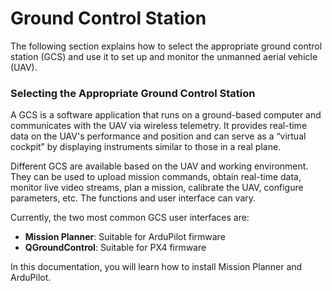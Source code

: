 # Ground Control Station

The following section explains how to select the appropriate ground control station (GCS) and use it to set up and monitor the unmanned aerial vehicle (UAV).

### Selecting the Appropriate Ground Control Station

A GCS is a software application that runs on a ground-based computer and communicates with the UAV via wireless telemetry. It provides real-time data on the UAV's performance and position and can serve as a “virtual cockpit” by displaying instruments similar to those in a real plane.&#x20;

Different GCS are available based on the UAV and working environment. They can be used to upload mission commands, obtain real-time data, monitor live video streams, plan a mission, calibrate the UAV, configure parameters, etc. The functions and user interface can vary.

Currently, the two most common GCS user interfaces are:

* **Mission Planner**: Suitable for ArduPilot firmware
* **QGroundControl**: Suitable for PX4 firmware

In this documentation, you will learn how to install Mission Planner and ArduPilot.&#x20;

